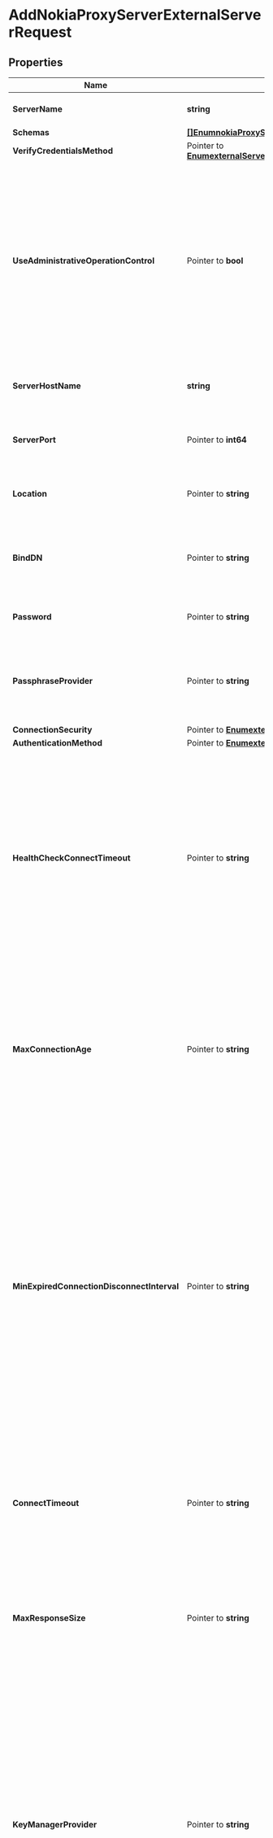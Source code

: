 # AddNokiaProxyServerExternalServerRequest

## Properties

Name | Type | Description | Notes
------------ | ------------- | ------------- | -------------
**ServerName** | **string** | Name of the new External Server | 
**Schemas** | [**[]EnumnokiaProxyServerExternalServerSchemaUrn**](EnumnokiaProxyServerExternalServerSchemaUrn.md) |  | 
**VerifyCredentialsMethod** | Pointer to [**EnumexternalServerVerifyCredentialsMethodProp**](EnumexternalServerVerifyCredentialsMethodProp.md) |  | [optional] 
**UseAdministrativeOperationControl** | Pointer to **bool** | Indicates whether to include the administrative operation request control in requests sent to this server which are intended for administrative operations (e.g., health checking) rather than requests directly from clients. | [optional] 
**ServerHostName** | **string** | The host name or IP address of the target LDAP server. | 
**ServerPort** | Pointer to **int64** | The port number on which the server listens for requests. | [optional] 
**Location** | Pointer to **string** | Specifies the location for the LDAP External Server. | [optional] 
**BindDN** | Pointer to **string** | The DN to use to bind to the target LDAP server if simple authentication is required. | [optional] 
**Password** | Pointer to **string** | The login password for the specified user. | [optional] 
**PassphraseProvider** | Pointer to **string** | The passphrase provider to use to obtain the login password for the specified user. | [optional] 
**ConnectionSecurity** | Pointer to [**EnumexternalServerConnectionSecurityProp**](EnumexternalServerConnectionSecurityProp.md) |  | [optional] 
**AuthenticationMethod** | Pointer to [**EnumexternalServerAuthenticationMethodProp**](EnumexternalServerAuthenticationMethodProp.md) |  | [optional] 
**HealthCheckConnectTimeout** | Pointer to **string** | Specifies the maximum length of time to wait for a connection to be established for the purpose of performing a health check. If the connection cannot be established within this length of time, the server will be classified as unavailable. | [optional] 
**MaxConnectionAge** | Pointer to **string** | Specifies the maximum length of time that connections to this server should be allowed to remain established before being closed and replaced with newly-established connections. | [optional] 
**MinExpiredConnectionDisconnectInterval** | Pointer to **string** | Specifies the minimum length of time that should pass between connection closures as a result of the connections being established for longer than the maximum connection age. This may help avoid cases in which a large number of connections are closed and re-established in a short period of time because of the maximum connection age. | [optional] 
**ConnectTimeout** | Pointer to **string** | Specifies the maximum length of time to wait for a connection to be established before giving up and considering the server unavailable. | [optional] 
**MaxResponseSize** | Pointer to **string** | Specifies the maximum response size that should be supported for messages received from the LDAP external server. | [optional] 
**KeyManagerProvider** | Pointer to **string** | The key manager provider to use if SSL or StartTLS is to be used for connection-level security. When specifying a value for this property (except when using the Null key manager provider) you must ensure that the external server trusts this server&#39;s public certificate by adding this server&#39;s public certificate to the external server&#39;s trust store. | [optional] 
**TrustManagerProvider** | Pointer to **string** | The trust manager provider to use if SSL or StartTLS is to be used for connection-level security. | [optional] 
**InitialConnections** | Pointer to **int64** | The number of connections to initially establish to the LDAP external server. A value of zero indicates that the number of connections should be dynamically based on the number of available worker threads. This will be ignored when using a thread-local connection pool. | [optional] 
**MaxConnections** | Pointer to **int64** | The maximum number of concurrent connections to maintain for the LDAP external server. A value of zero indicates that the number of connections should be dynamically based on the number of available worker threads. This will be ignored when using a thread-local connection pool. | [optional] 
**DefunctConnectionResultCode** | Pointer to [**[]EnumexternalServerDefunctConnectionResultCodeProp**](EnumexternalServerDefunctConnectionResultCodeProp.md) |  | [optional] 
**AbandonOnTimeout** | Pointer to **bool** | Indicates whether to send an abandon request for an operation for which a response timeout is encountered. A request which has timed out on one server may be retried on another server regardless of whether an abandon request is sent, but if the initial attempt is not abandoned then a long-running operation may unnecessarily continue to consume processing resources on the initial server. | [optional] 
**Description** | Pointer to **string** | A description for this External Server | [optional] 

## Methods

### NewAddNokiaProxyServerExternalServerRequest

`func NewAddNokiaProxyServerExternalServerRequest(serverName string, schemas []EnumnokiaProxyServerExternalServerSchemaUrn, serverHostName string, ) *AddNokiaProxyServerExternalServerRequest`

NewAddNokiaProxyServerExternalServerRequest instantiates a new AddNokiaProxyServerExternalServerRequest object
This constructor will assign default values to properties that have it defined,
and makes sure properties required by API are set, but the set of arguments
will change when the set of required properties is changed

### NewAddNokiaProxyServerExternalServerRequestWithDefaults

`func NewAddNokiaProxyServerExternalServerRequestWithDefaults() *AddNokiaProxyServerExternalServerRequest`

NewAddNokiaProxyServerExternalServerRequestWithDefaults instantiates a new AddNokiaProxyServerExternalServerRequest object
This constructor will only assign default values to properties that have it defined,
but it doesn't guarantee that properties required by API are set

### GetServerName

`func (o *AddNokiaProxyServerExternalServerRequest) GetServerName() string`

GetServerName returns the ServerName field if non-nil, zero value otherwise.

### GetServerNameOk

`func (o *AddNokiaProxyServerExternalServerRequest) GetServerNameOk() (*string, bool)`

GetServerNameOk returns a tuple with the ServerName field if it's non-nil, zero value otherwise
and a boolean to check if the value has been set.

### SetServerName

`func (o *AddNokiaProxyServerExternalServerRequest) SetServerName(v string)`

SetServerName sets ServerName field to given value.


### GetSchemas

`func (o *AddNokiaProxyServerExternalServerRequest) GetSchemas() []EnumnokiaProxyServerExternalServerSchemaUrn`

GetSchemas returns the Schemas field if non-nil, zero value otherwise.

### GetSchemasOk

`func (o *AddNokiaProxyServerExternalServerRequest) GetSchemasOk() (*[]EnumnokiaProxyServerExternalServerSchemaUrn, bool)`

GetSchemasOk returns a tuple with the Schemas field if it's non-nil, zero value otherwise
and a boolean to check if the value has been set.

### SetSchemas

`func (o *AddNokiaProxyServerExternalServerRequest) SetSchemas(v []EnumnokiaProxyServerExternalServerSchemaUrn)`

SetSchemas sets Schemas field to given value.


### GetVerifyCredentialsMethod

`func (o *AddNokiaProxyServerExternalServerRequest) GetVerifyCredentialsMethod() EnumexternalServerVerifyCredentialsMethodProp`

GetVerifyCredentialsMethod returns the VerifyCredentialsMethod field if non-nil, zero value otherwise.

### GetVerifyCredentialsMethodOk

`func (o *AddNokiaProxyServerExternalServerRequest) GetVerifyCredentialsMethodOk() (*EnumexternalServerVerifyCredentialsMethodProp, bool)`

GetVerifyCredentialsMethodOk returns a tuple with the VerifyCredentialsMethod field if it's non-nil, zero value otherwise
and a boolean to check if the value has been set.

### SetVerifyCredentialsMethod

`func (o *AddNokiaProxyServerExternalServerRequest) SetVerifyCredentialsMethod(v EnumexternalServerVerifyCredentialsMethodProp)`

SetVerifyCredentialsMethod sets VerifyCredentialsMethod field to given value.

### HasVerifyCredentialsMethod

`func (o *AddNokiaProxyServerExternalServerRequest) HasVerifyCredentialsMethod() bool`

HasVerifyCredentialsMethod returns a boolean if a field has been set.

### GetUseAdministrativeOperationControl

`func (o *AddNokiaProxyServerExternalServerRequest) GetUseAdministrativeOperationControl() bool`

GetUseAdministrativeOperationControl returns the UseAdministrativeOperationControl field if non-nil, zero value otherwise.

### GetUseAdministrativeOperationControlOk

`func (o *AddNokiaProxyServerExternalServerRequest) GetUseAdministrativeOperationControlOk() (*bool, bool)`

GetUseAdministrativeOperationControlOk returns a tuple with the UseAdministrativeOperationControl field if it's non-nil, zero value otherwise
and a boolean to check if the value has been set.

### SetUseAdministrativeOperationControl

`func (o *AddNokiaProxyServerExternalServerRequest) SetUseAdministrativeOperationControl(v bool)`

SetUseAdministrativeOperationControl sets UseAdministrativeOperationControl field to given value.

### HasUseAdministrativeOperationControl

`func (o *AddNokiaProxyServerExternalServerRequest) HasUseAdministrativeOperationControl() bool`

HasUseAdministrativeOperationControl returns a boolean if a field has been set.

### GetServerHostName

`func (o *AddNokiaProxyServerExternalServerRequest) GetServerHostName() string`

GetServerHostName returns the ServerHostName field if non-nil, zero value otherwise.

### GetServerHostNameOk

`func (o *AddNokiaProxyServerExternalServerRequest) GetServerHostNameOk() (*string, bool)`

GetServerHostNameOk returns a tuple with the ServerHostName field if it's non-nil, zero value otherwise
and a boolean to check if the value has been set.

### SetServerHostName

`func (o *AddNokiaProxyServerExternalServerRequest) SetServerHostName(v string)`

SetServerHostName sets ServerHostName field to given value.


### GetServerPort

`func (o *AddNokiaProxyServerExternalServerRequest) GetServerPort() int64`

GetServerPort returns the ServerPort field if non-nil, zero value otherwise.

### GetServerPortOk

`func (o *AddNokiaProxyServerExternalServerRequest) GetServerPortOk() (*int64, bool)`

GetServerPortOk returns a tuple with the ServerPort field if it's non-nil, zero value otherwise
and a boolean to check if the value has been set.

### SetServerPort

`func (o *AddNokiaProxyServerExternalServerRequest) SetServerPort(v int64)`

SetServerPort sets ServerPort field to given value.

### HasServerPort

`func (o *AddNokiaProxyServerExternalServerRequest) HasServerPort() bool`

HasServerPort returns a boolean if a field has been set.

### GetLocation

`func (o *AddNokiaProxyServerExternalServerRequest) GetLocation() string`

GetLocation returns the Location field if non-nil, zero value otherwise.

### GetLocationOk

`func (o *AddNokiaProxyServerExternalServerRequest) GetLocationOk() (*string, bool)`

GetLocationOk returns a tuple with the Location field if it's non-nil, zero value otherwise
and a boolean to check if the value has been set.

### SetLocation

`func (o *AddNokiaProxyServerExternalServerRequest) SetLocation(v string)`

SetLocation sets Location field to given value.

### HasLocation

`func (o *AddNokiaProxyServerExternalServerRequest) HasLocation() bool`

HasLocation returns a boolean if a field has been set.

### GetBindDN

`func (o *AddNokiaProxyServerExternalServerRequest) GetBindDN() string`

GetBindDN returns the BindDN field if non-nil, zero value otherwise.

### GetBindDNOk

`func (o *AddNokiaProxyServerExternalServerRequest) GetBindDNOk() (*string, bool)`

GetBindDNOk returns a tuple with the BindDN field if it's non-nil, zero value otherwise
and a boolean to check if the value has been set.

### SetBindDN

`func (o *AddNokiaProxyServerExternalServerRequest) SetBindDN(v string)`

SetBindDN sets BindDN field to given value.

### HasBindDN

`func (o *AddNokiaProxyServerExternalServerRequest) HasBindDN() bool`

HasBindDN returns a boolean if a field has been set.

### GetPassword

`func (o *AddNokiaProxyServerExternalServerRequest) GetPassword() string`

GetPassword returns the Password field if non-nil, zero value otherwise.

### GetPasswordOk

`func (o *AddNokiaProxyServerExternalServerRequest) GetPasswordOk() (*string, bool)`

GetPasswordOk returns a tuple with the Password field if it's non-nil, zero value otherwise
and a boolean to check if the value has been set.

### SetPassword

`func (o *AddNokiaProxyServerExternalServerRequest) SetPassword(v string)`

SetPassword sets Password field to given value.

### HasPassword

`func (o *AddNokiaProxyServerExternalServerRequest) HasPassword() bool`

HasPassword returns a boolean if a field has been set.

### GetPassphraseProvider

`func (o *AddNokiaProxyServerExternalServerRequest) GetPassphraseProvider() string`

GetPassphraseProvider returns the PassphraseProvider field if non-nil, zero value otherwise.

### GetPassphraseProviderOk

`func (o *AddNokiaProxyServerExternalServerRequest) GetPassphraseProviderOk() (*string, bool)`

GetPassphraseProviderOk returns a tuple with the PassphraseProvider field if it's non-nil, zero value otherwise
and a boolean to check if the value has been set.

### SetPassphraseProvider

`func (o *AddNokiaProxyServerExternalServerRequest) SetPassphraseProvider(v string)`

SetPassphraseProvider sets PassphraseProvider field to given value.

### HasPassphraseProvider

`func (o *AddNokiaProxyServerExternalServerRequest) HasPassphraseProvider() bool`

HasPassphraseProvider returns a boolean if a field has been set.

### GetConnectionSecurity

`func (o *AddNokiaProxyServerExternalServerRequest) GetConnectionSecurity() EnumexternalServerConnectionSecurityProp`

GetConnectionSecurity returns the ConnectionSecurity field if non-nil, zero value otherwise.

### GetConnectionSecurityOk

`func (o *AddNokiaProxyServerExternalServerRequest) GetConnectionSecurityOk() (*EnumexternalServerConnectionSecurityProp, bool)`

GetConnectionSecurityOk returns a tuple with the ConnectionSecurity field if it's non-nil, zero value otherwise
and a boolean to check if the value has been set.

### SetConnectionSecurity

`func (o *AddNokiaProxyServerExternalServerRequest) SetConnectionSecurity(v EnumexternalServerConnectionSecurityProp)`

SetConnectionSecurity sets ConnectionSecurity field to given value.

### HasConnectionSecurity

`func (o *AddNokiaProxyServerExternalServerRequest) HasConnectionSecurity() bool`

HasConnectionSecurity returns a boolean if a field has been set.

### GetAuthenticationMethod

`func (o *AddNokiaProxyServerExternalServerRequest) GetAuthenticationMethod() EnumexternalServerAuthenticationMethodProp`

GetAuthenticationMethod returns the AuthenticationMethod field if non-nil, zero value otherwise.

### GetAuthenticationMethodOk

`func (o *AddNokiaProxyServerExternalServerRequest) GetAuthenticationMethodOk() (*EnumexternalServerAuthenticationMethodProp, bool)`

GetAuthenticationMethodOk returns a tuple with the AuthenticationMethod field if it's non-nil, zero value otherwise
and a boolean to check if the value has been set.

### SetAuthenticationMethod

`func (o *AddNokiaProxyServerExternalServerRequest) SetAuthenticationMethod(v EnumexternalServerAuthenticationMethodProp)`

SetAuthenticationMethod sets AuthenticationMethod field to given value.

### HasAuthenticationMethod

`func (o *AddNokiaProxyServerExternalServerRequest) HasAuthenticationMethod() bool`

HasAuthenticationMethod returns a boolean if a field has been set.

### GetHealthCheckConnectTimeout

`func (o *AddNokiaProxyServerExternalServerRequest) GetHealthCheckConnectTimeout() string`

GetHealthCheckConnectTimeout returns the HealthCheckConnectTimeout field if non-nil, zero value otherwise.

### GetHealthCheckConnectTimeoutOk

`func (o *AddNokiaProxyServerExternalServerRequest) GetHealthCheckConnectTimeoutOk() (*string, bool)`

GetHealthCheckConnectTimeoutOk returns a tuple with the HealthCheckConnectTimeout field if it's non-nil, zero value otherwise
and a boolean to check if the value has been set.

### SetHealthCheckConnectTimeout

`func (o *AddNokiaProxyServerExternalServerRequest) SetHealthCheckConnectTimeout(v string)`

SetHealthCheckConnectTimeout sets HealthCheckConnectTimeout field to given value.

### HasHealthCheckConnectTimeout

`func (o *AddNokiaProxyServerExternalServerRequest) HasHealthCheckConnectTimeout() bool`

HasHealthCheckConnectTimeout returns a boolean if a field has been set.

### GetMaxConnectionAge

`func (o *AddNokiaProxyServerExternalServerRequest) GetMaxConnectionAge() string`

GetMaxConnectionAge returns the MaxConnectionAge field if non-nil, zero value otherwise.

### GetMaxConnectionAgeOk

`func (o *AddNokiaProxyServerExternalServerRequest) GetMaxConnectionAgeOk() (*string, bool)`

GetMaxConnectionAgeOk returns a tuple with the MaxConnectionAge field if it's non-nil, zero value otherwise
and a boolean to check if the value has been set.

### SetMaxConnectionAge

`func (o *AddNokiaProxyServerExternalServerRequest) SetMaxConnectionAge(v string)`

SetMaxConnectionAge sets MaxConnectionAge field to given value.

### HasMaxConnectionAge

`func (o *AddNokiaProxyServerExternalServerRequest) HasMaxConnectionAge() bool`

HasMaxConnectionAge returns a boolean if a field has been set.

### GetMinExpiredConnectionDisconnectInterval

`func (o *AddNokiaProxyServerExternalServerRequest) GetMinExpiredConnectionDisconnectInterval() string`

GetMinExpiredConnectionDisconnectInterval returns the MinExpiredConnectionDisconnectInterval field if non-nil, zero value otherwise.

### GetMinExpiredConnectionDisconnectIntervalOk

`func (o *AddNokiaProxyServerExternalServerRequest) GetMinExpiredConnectionDisconnectIntervalOk() (*string, bool)`

GetMinExpiredConnectionDisconnectIntervalOk returns a tuple with the MinExpiredConnectionDisconnectInterval field if it's non-nil, zero value otherwise
and a boolean to check if the value has been set.

### SetMinExpiredConnectionDisconnectInterval

`func (o *AddNokiaProxyServerExternalServerRequest) SetMinExpiredConnectionDisconnectInterval(v string)`

SetMinExpiredConnectionDisconnectInterval sets MinExpiredConnectionDisconnectInterval field to given value.

### HasMinExpiredConnectionDisconnectInterval

`func (o *AddNokiaProxyServerExternalServerRequest) HasMinExpiredConnectionDisconnectInterval() bool`

HasMinExpiredConnectionDisconnectInterval returns a boolean if a field has been set.

### GetConnectTimeout

`func (o *AddNokiaProxyServerExternalServerRequest) GetConnectTimeout() string`

GetConnectTimeout returns the ConnectTimeout field if non-nil, zero value otherwise.

### GetConnectTimeoutOk

`func (o *AddNokiaProxyServerExternalServerRequest) GetConnectTimeoutOk() (*string, bool)`

GetConnectTimeoutOk returns a tuple with the ConnectTimeout field if it's non-nil, zero value otherwise
and a boolean to check if the value has been set.

### SetConnectTimeout

`func (o *AddNokiaProxyServerExternalServerRequest) SetConnectTimeout(v string)`

SetConnectTimeout sets ConnectTimeout field to given value.

### HasConnectTimeout

`func (o *AddNokiaProxyServerExternalServerRequest) HasConnectTimeout() bool`

HasConnectTimeout returns a boolean if a field has been set.

### GetMaxResponseSize

`func (o *AddNokiaProxyServerExternalServerRequest) GetMaxResponseSize() string`

GetMaxResponseSize returns the MaxResponseSize field if non-nil, zero value otherwise.

### GetMaxResponseSizeOk

`func (o *AddNokiaProxyServerExternalServerRequest) GetMaxResponseSizeOk() (*string, bool)`

GetMaxResponseSizeOk returns a tuple with the MaxResponseSize field if it's non-nil, zero value otherwise
and a boolean to check if the value has been set.

### SetMaxResponseSize

`func (o *AddNokiaProxyServerExternalServerRequest) SetMaxResponseSize(v string)`

SetMaxResponseSize sets MaxResponseSize field to given value.

### HasMaxResponseSize

`func (o *AddNokiaProxyServerExternalServerRequest) HasMaxResponseSize() bool`

HasMaxResponseSize returns a boolean if a field has been set.

### GetKeyManagerProvider

`func (o *AddNokiaProxyServerExternalServerRequest) GetKeyManagerProvider() string`

GetKeyManagerProvider returns the KeyManagerProvider field if non-nil, zero value otherwise.

### GetKeyManagerProviderOk

`func (o *AddNokiaProxyServerExternalServerRequest) GetKeyManagerProviderOk() (*string, bool)`

GetKeyManagerProviderOk returns a tuple with the KeyManagerProvider field if it's non-nil, zero value otherwise
and a boolean to check if the value has been set.

### SetKeyManagerProvider

`func (o *AddNokiaProxyServerExternalServerRequest) SetKeyManagerProvider(v string)`

SetKeyManagerProvider sets KeyManagerProvider field to given value.

### HasKeyManagerProvider

`func (o *AddNokiaProxyServerExternalServerRequest) HasKeyManagerProvider() bool`

HasKeyManagerProvider returns a boolean if a field has been set.

### GetTrustManagerProvider

`func (o *AddNokiaProxyServerExternalServerRequest) GetTrustManagerProvider() string`

GetTrustManagerProvider returns the TrustManagerProvider field if non-nil, zero value otherwise.

### GetTrustManagerProviderOk

`func (o *AddNokiaProxyServerExternalServerRequest) GetTrustManagerProviderOk() (*string, bool)`

GetTrustManagerProviderOk returns a tuple with the TrustManagerProvider field if it's non-nil, zero value otherwise
and a boolean to check if the value has been set.

### SetTrustManagerProvider

`func (o *AddNokiaProxyServerExternalServerRequest) SetTrustManagerProvider(v string)`

SetTrustManagerProvider sets TrustManagerProvider field to given value.

### HasTrustManagerProvider

`func (o *AddNokiaProxyServerExternalServerRequest) HasTrustManagerProvider() bool`

HasTrustManagerProvider returns a boolean if a field has been set.

### GetInitialConnections

`func (o *AddNokiaProxyServerExternalServerRequest) GetInitialConnections() int64`

GetInitialConnections returns the InitialConnections field if non-nil, zero value otherwise.

### GetInitialConnectionsOk

`func (o *AddNokiaProxyServerExternalServerRequest) GetInitialConnectionsOk() (*int64, bool)`

GetInitialConnectionsOk returns a tuple with the InitialConnections field if it's non-nil, zero value otherwise
and a boolean to check if the value has been set.

### SetInitialConnections

`func (o *AddNokiaProxyServerExternalServerRequest) SetInitialConnections(v int64)`

SetInitialConnections sets InitialConnections field to given value.

### HasInitialConnections

`func (o *AddNokiaProxyServerExternalServerRequest) HasInitialConnections() bool`

HasInitialConnections returns a boolean if a field has been set.

### GetMaxConnections

`func (o *AddNokiaProxyServerExternalServerRequest) GetMaxConnections() int64`

GetMaxConnections returns the MaxConnections field if non-nil, zero value otherwise.

### GetMaxConnectionsOk

`func (o *AddNokiaProxyServerExternalServerRequest) GetMaxConnectionsOk() (*int64, bool)`

GetMaxConnectionsOk returns a tuple with the MaxConnections field if it's non-nil, zero value otherwise
and a boolean to check if the value has been set.

### SetMaxConnections

`func (o *AddNokiaProxyServerExternalServerRequest) SetMaxConnections(v int64)`

SetMaxConnections sets MaxConnections field to given value.

### HasMaxConnections

`func (o *AddNokiaProxyServerExternalServerRequest) HasMaxConnections() bool`

HasMaxConnections returns a boolean if a field has been set.

### GetDefunctConnectionResultCode

`func (o *AddNokiaProxyServerExternalServerRequest) GetDefunctConnectionResultCode() []EnumexternalServerDefunctConnectionResultCodeProp`

GetDefunctConnectionResultCode returns the DefunctConnectionResultCode field if non-nil, zero value otherwise.

### GetDefunctConnectionResultCodeOk

`func (o *AddNokiaProxyServerExternalServerRequest) GetDefunctConnectionResultCodeOk() (*[]EnumexternalServerDefunctConnectionResultCodeProp, bool)`

GetDefunctConnectionResultCodeOk returns a tuple with the DefunctConnectionResultCode field if it's non-nil, zero value otherwise
and a boolean to check if the value has been set.

### SetDefunctConnectionResultCode

`func (o *AddNokiaProxyServerExternalServerRequest) SetDefunctConnectionResultCode(v []EnumexternalServerDefunctConnectionResultCodeProp)`

SetDefunctConnectionResultCode sets DefunctConnectionResultCode field to given value.

### HasDefunctConnectionResultCode

`func (o *AddNokiaProxyServerExternalServerRequest) HasDefunctConnectionResultCode() bool`

HasDefunctConnectionResultCode returns a boolean if a field has been set.

### GetAbandonOnTimeout

`func (o *AddNokiaProxyServerExternalServerRequest) GetAbandonOnTimeout() bool`

GetAbandonOnTimeout returns the AbandonOnTimeout field if non-nil, zero value otherwise.

### GetAbandonOnTimeoutOk

`func (o *AddNokiaProxyServerExternalServerRequest) GetAbandonOnTimeoutOk() (*bool, bool)`

GetAbandonOnTimeoutOk returns a tuple with the AbandonOnTimeout field if it's non-nil, zero value otherwise
and a boolean to check if the value has been set.

### SetAbandonOnTimeout

`func (o *AddNokiaProxyServerExternalServerRequest) SetAbandonOnTimeout(v bool)`

SetAbandonOnTimeout sets AbandonOnTimeout field to given value.

### HasAbandonOnTimeout

`func (o *AddNokiaProxyServerExternalServerRequest) HasAbandonOnTimeout() bool`

HasAbandonOnTimeout returns a boolean if a field has been set.

### GetDescription

`func (o *AddNokiaProxyServerExternalServerRequest) GetDescription() string`

GetDescription returns the Description field if non-nil, zero value otherwise.

### GetDescriptionOk

`func (o *AddNokiaProxyServerExternalServerRequest) GetDescriptionOk() (*string, bool)`

GetDescriptionOk returns a tuple with the Description field if it's non-nil, zero value otherwise
and a boolean to check if the value has been set.

### SetDescription

`func (o *AddNokiaProxyServerExternalServerRequest) SetDescription(v string)`

SetDescription sets Description field to given value.

### HasDescription

`func (o *AddNokiaProxyServerExternalServerRequest) HasDescription() bool`

HasDescription returns a boolean if a field has been set.


[[Back to Model list]](../README.md#documentation-for-models) [[Back to API list]](../README.md#documentation-for-api-endpoints) [[Back to README]](../README.md)


